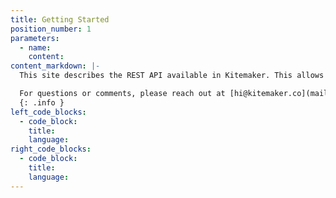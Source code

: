 ```yaml
---
title: Getting Started
position_number: 1
parameters:
  - name:
    content:
content_markdown: |-
  This site describes the REST API available in Kitemaker. This allows you to interact with work items etc as an alternative, though not as fully fledged as the GraphQL developer API.

  For questions or comments, please reach out at [hi@kitemaker.co](mailto:hi@kitemaker.co) or leave us an issue in the [repository](https://github.com/kitemakerhq/rest-docs) of this documentation.
  {: .info }
left_code_blocks:
  - code_block:
    title:
    language:
right_code_blocks:
  - code_block:
    title:
    language:
---
```

